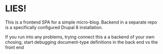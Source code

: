 # LIES!

This is a frontend SPA for a simple micro-blog. Backend in a separate repo is a specifically configured Drupal 8 installation.

If you run into any problems, trying connect this a a backend of your own chosing, start debugging document-type definitions in the back end vs the front end
